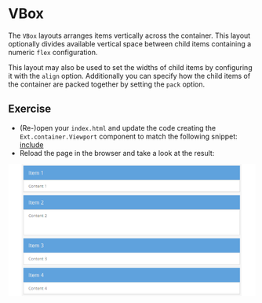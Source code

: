 # VBox

The `VBox` layouts arranges items vertically across the container. This layout
optionally divides available vertical space between child items containing a
numeric `flex` configuration.

This layout may also be used to set the widths of child items by configuring
it with the `align` option. Additionally you can specify how the child items of
the container are packed together by setting the `pack` option.

## Exercise

* (Re-)open your `index.html` and update the code creating the `Ext.container.Viewport`
  component to match the following snippet:
  [include](../snippets/layout-vbox.js)
* Reload the page in the browser and take a look at the result:

![VBox layout.](../assets/layout-vbox.png)
